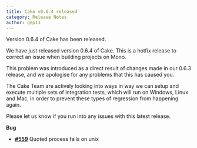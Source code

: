 ```yaml
---
title: Cake v0.6.4 released
category: Release Notes
author: gep13
---
```


Version 0.6.4 of Cake has been released.

We have just released version 0.6.4 of Cake.  This is a hotfix release to correct an issue when building projects on Mono.

This problem was introduced as a direct result of changes made in our 0.6.3 release, and we apologise for any problems that this has caused you.

The Cake Team are actively looking into ways in way we can setup and execute multiple sets of integration tests, which will run on Windows, Linux and Mac, in order to prevent these types of regression from happening again.

Please let us know if you run into any issues with this latest release.

<!--excerpt-->

__Bug__

- [__#559__](https://github.com/cake-build/cake/issues/559) Quoted process fails on unix
